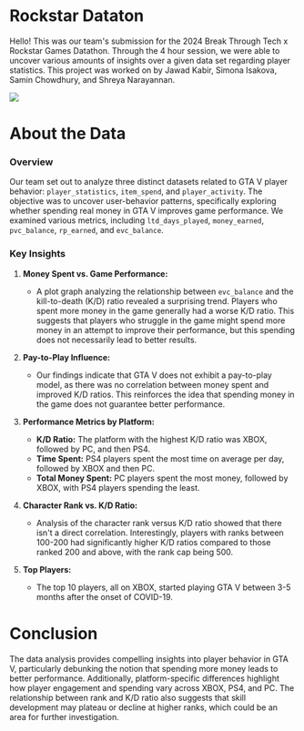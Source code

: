 
# Rockstar Dataton
Hello! This was our team's submission for the 2024 Break Through Tech x Rockstar Games Datathon. Through the 4 hour session, we were able to uncover various amounts of insights over a given data set regarding player statistics. This project was worked on by Jawad Kabir, Simona Isakova, Samin Chowdhury, and Shreya Narayannan.

![](https://github.com/joewadk/Rockstar_Datathon/blob/master/gifs/rockstar.gif)


# About the Data
### Overview

Our team set out to analyze three distinct datasets related to GTA V player behavior: `player_statistics`, `item_spend`, and `player_activity`. The objective was to uncover user-behavior patterns, specifically exploring whether spending real money in GTA V improves game performance. We examined various metrics, including `ltd_days_played`, `money_earned`, `pvc_balance`, `rp_earned`, and `evc_balance`.

### Key Insights

1. **Money Spent vs. Game Performance:**
   - A plot graph analyzing the relationship between `evc_balance` and the kill-to-death (K/D) ratio revealed a surprising trend. Players who spent more money in the game generally had a worse K/D ratio. This suggests that players who struggle in the game might spend more money in an attempt to improve their performance, but this spending does not necessarily lead to better results.

2. **Pay-to-Play Influence:**
   - Our findings indicate that GTA V does not exhibit a pay-to-play model, as there was no correlation between money spent and improved K/D ratios. This reinforces the idea that spending money in the game does not guarantee better performance.

3. **Performance Metrics by Platform:**
   - **K/D Ratio:** The platform with the highest K/D ratio was XBOX, followed by PC, and then PS4.
   - **Time Spent:** PS4 players spent the most time on average per day, followed by XBOX and then PC.
   - **Total Money Spent:** PC players spent the most money, followed by XBOX, with PS4 players spending the least.

4. **Character Rank vs. K/D Ratio:**
   - Analysis of the character rank versus K/D ratio showed that there isn't a direct correlation. Interestingly, players with ranks between 100-200 had significantly higher K/D ratios compared to those ranked 200 and above, with the rank cap being 500.

5. **Top Players:**
   - The top 10 players, all on XBOX, started playing GTA V between 3-5 months after the onset of COVID-19.

# Conclusion

The data analysis provides compelling insights into player behavior in GTA V, particularly debunking the notion that spending more money leads to better performance. Additionally, platform-specific differences highlight how player engagement and spending vary across XBOX, PS4, and PC. The relationship between rank and K/D ratio also suggests that skill development may plateau or decline at higher ranks, which could be an area for further investigation.
